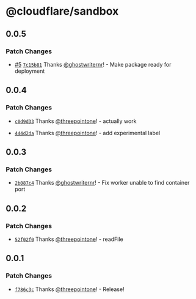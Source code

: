# @cloudflare/sandbox

## 0.0.5

### Patch Changes

- [#5](https://github.com/cloudflare/sandbox-sdk/pull/5) [`7c15b81`](https://github.com/cloudflare/sandbox-sdk/commit/7c15b817899e4d9e1f25747aaf439e5e9e880d15) Thanks [@ghostwriternr](https://github.com/ghostwriternr)! - Make package ready for deployment

## 0.0.4

### Patch Changes

- [`c0d9d33`](https://github.com/cloudflare/sandbox-sdk/commit/c0d9d3396badee1eab45e6b4a73d48957f31409b) Thanks [@threepointone](https://github.com/threepointone)! - actually work

- [`444d2da`](https://github.com/cloudflare/sandbox-sdk/commit/444d2dafde9a0f190e50c879b0e768da1b289b51) Thanks [@threepointone](https://github.com/threepointone)! - add experimental label

## 0.0.3

### Patch Changes

- [`2b087c4`](https://github.com/cloudflare/sandbox-sdk/commit/2b087c40a29697c20dad19b4e3b8512f5d404bd3) Thanks [@ghostwriternr](https://github.com/ghostwriternr)! - Fix worker unable to find container port

## 0.0.2

### Patch Changes

- [`52f02f0`](https://github.com/cloudflare/sandbox-sdk/commit/52f02f0625ef9f8eac695e51f93fa79651c0206d) Thanks [@threepointone](https://github.com/threepointone)! - readFile

## 0.0.1

### Patch Changes

- [`f786c3c`](https://github.com/cloudflare/sandbox-sdk/commit/f786c3cee6bd9777bd74918ae9fdf381aa99f913) Thanks [@threepointone](https://github.com/threepointone)! - Release!
